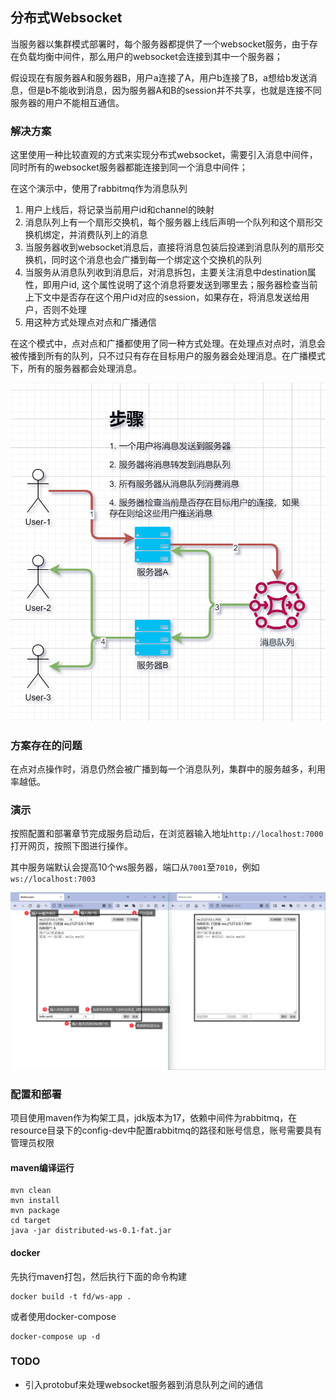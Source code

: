 ## 分布式Websocket

当服务器以集群模式部署时，每个服务器都提供了一个websocket服务，由于存在负载均衡中间件，那么用户的websocket会连接到其中一个服务器；

假设现在有服务器A和服务器B，用户a连接了A，用户b连接了B，a想给b发送消息，但是b不能收到消息，因为服务器A和B的session并不共享，也就是连接不同服务器的用户不能相互通信。




### 解决方案

这里使用一种比较直观的方式来实现分布式websocket，需要引入消息中间件，同时所有的websocket服务器都能连接到同一个消息中间件；

在这个演示中，使用了rabbitmq作为消息队列

1. 用户上线后，将记录当前用户id和channel的映射
2. 消息队列上有一个扇形交换机，每个服务器上线后声明一个队列和这个扇形交换机绑定，并消费队列上的消息
3. 当服务器收到websocket消息后，直接将消息包装后投递到消息队列的扇形交换机，同时这个消息也会广播到每一个绑定这个交换机的队列
4. 当服务从消息队列收到消息后，对消息拆包，主要关注消息中destination属性，即用户id, 这个属性说明了这个消息将要发送到哪里去；服务器检查当前上下文中是否存在这个用户id对应的session，如果存在，将消息发送给用户，否则不处理
5. 用这种方式处理点对点和广播通信

在这个模式中，点对点和广播都使用了同一种方式处理。在处理点对点时，消息会被传播到所有的队列，只不过只有存在目标用户的服务器会处理消息。在广播模式下，所有的服务器都会处理消息。

![示意图](https://github.com/applesack/distributed-ws/blob/master/image/diagram.png)



### 方案存在的问题

在点对点操作时，消息仍然会被广播到每一个消息队列，集群中的服务越多，利用率越低。




### 演示

按照配置和部署章节完成服务启动后，在浏览器输入地址`http://localhost:7000`打开网页，按照下图进行操作。

其中服务端默认会提高10个ws服务器，端口从`7001`至`7010`，例如`ws://localhost:7003`

![示意图](https://github.com/applesack/distributed-ws/blob/master/image/demonstraion.png)




### 配置和部署

项目使用maven作为构架工具，jdk版本为17，依赖中间件为rabbitmq，在resource目录下的config-dev中配置rabbitmq的路径和账号信息，账号需要具有管理员权限

#### maven编译运行

```shell
mvn clean
mvn install
mvn package
cd target
java -jar distributed-ws-0.1-fat.jar
```

#### docker

先执行maven打包，然后执行下面的命令构建

```shell
docker build -t fd/ws-app . 
```
或者使用docker-compose
```shell
docker-compose up -d
```



### TODO

- 引入protobuf来处理websocket服务器到消息队列之间的通信
